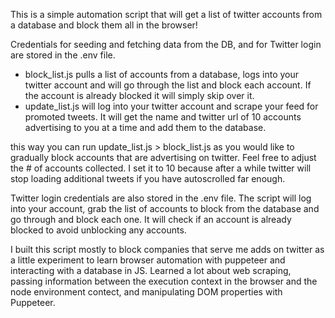 This is a simple automation script that will get a list of twitter accounts from a database and block them all in the browser!

Credentials for seeding and fetching data from the DB, and for Twitter login are stored in the .env file.
 - block_list.js pulls a list of accounts from a database, logs into your twitter account and will go through the list and block each account. If the account is already blocked it will simply skip over it.
 - update_list.js will log into your twitter account and scrape your feed for promoted tweets. It will get the name and twitter url of 10 accounts advertising to you at a time and add them to the database.

 this way you can run update_list.js > block_list.js as you would like to gradually block accounts that are advertising on twitter. Feel free to adjust the # of accounts collected. I set it to 10 because after a while twitter will stop loading additional tweets if you have autoscrolled far enough. 

 Twitter login credentials are also stored in the .env file. The script will log into your account, grab the list of accounts to block from the database and go through and block each one. It will check if an account is already blocked to avoid unblocking any accounts.

 I built this script mostly to block companies that serve me adds on twitter as a little experiment to learn browser automation with puppeteer and interacting with a database in JS. Learned a lot about web scraping, passing information between the execution context in the browser and the node environment contect, and manipulating DOM properties with Puppeteer.